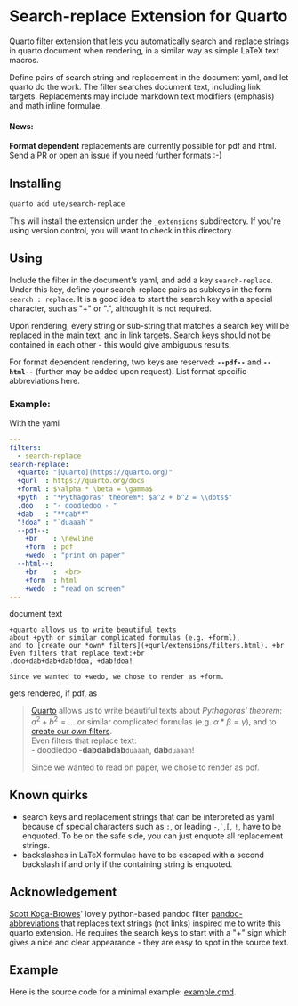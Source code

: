 # Search-replace Extension for Quarto

Quarto filter extension that lets you automatically search and replace strings in quarto document when rendering, in a similar way as simple LaTeX text macros.

Define pairs of search string and replacement in the document yaml, and let quarto do the work. The filter searches document text, including link targets. Replacements may include markdown text modifiers (emphasis) and math inline formulae.

#### News:
**Format dependent** replacements are currently possible for pdf and html. Send a PR or open an issue if you need further formats :-)


## Installing

```bash
quarto add ute/search-replace
```

This will install the extension under the `_extensions` subdirectory.
If you're using version control, you will want to check in this directory.

## Using

Include the filter in the document's yaml, and add a key `search-replace`. Under this key, define your search-replace pairs as subkeys in the form `search : replace`. It is a good idea to start the search key with a special character, such as "+" or ".", although it is not required.

Upon rendering, every string or sub-string that matches a search key will be replaced in the main text, and in link targets. Search keys should not be contained in each other - this would give ambiguous results.

For format dependent rendering, two keys are reserved: **`--pdf--`** and **`--html--`** (further may be added upon request). List format specific abbreviations here.

### Example:
With the yaml
```yaml
---
filters:
  - search-replace
search-replace:
  +quarto: "[Quarto](https://quarto.org)"
  +qurl  : https://quarto.org/docs
  +forml : $\alpha * \beta = \gamma$
  +pyth  : "*Pythagoras' theorem*: $a^2 + b^2 = \\dots$"
  .doo   : "- doodledoo - "
  +dab   : "**dab**"
  "!doa" : "`duaaah`"
  --pdf--:
    +br    : \newline
    +form  : pdf
    +wedo  : "print on paper"
  --html--:
    +br    :  <br>
    +form  : html
    +wedo  : "read on screen"  
---  
```
document text
```text
+quarto allows us to write beautiful texts 
about +pyth or similar complicated formulas (e.g. +forml), 
and to [create our *own* filters](+qurl/extensions/filters.html). +br
Even filters that replace text:+br
.doo+dab+dab+dab!doa, +dab!doa!

Since we wanted to +wedo, we chose to render as +form.
```
gets rendered, if pdf, as

> [Quarto](https://quarto.org) allows us to write beautiful texts about *Pythagoras' theorem*: $a^2 + b^2 = \dots$ or similar complicated formulas (e.g. $\alpha * \beta = \gamma$), and to [create our *own* filters](https://quarto.org/docs/extensions/filters.html). <br> 
Even filters that replace text:<br>
\- doodledoo -**dabdabdab**`duaaah`, **dab**`duaaah`!
> 
> Since we wanted to read on paper, we chose to render as pdf.

## Known quirks

- search keys and replacement strings that can be interpreted as yaml because of special characters such as `:`,  or leading  `-`,`` ` ``,`[`, `!`, have to be enquoted. To be on the safe side, you can just enquote all replacement strings.
- backslashes in LaTeX formulae have to be escaped with a second backslash if and only if the containing string is enquoted.

## Acknowledgement

 [Scott Koga-Browes](https://github.com/scokobro)' lovely python-based pandoc filter [pandoc-abbreviations](https://github.com/scokobro/pandoc-abbreviations) that replaces text strings (not links) inspired me to write this quarto extension. He requires the search keys to start with a "+" sign which gives a nice and clear appearance - they are easy to spot in the source text.

## Example

Here is the source code for a minimal example: [example.qmd](example.qmd).

